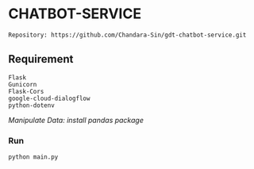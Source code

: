 # CHATBOT-SERVICE

```
Repository: https://github.com/Chandara-Sin/gdt-chatbot-service.git
```

## Requirement

```
Flask
Gunicorn
Flask-Cors
google-cloud-dialogflow
python-dotenv
```

_Manipulate Data: install pandas package_

### Run

```sh
python main.py
```
